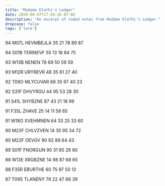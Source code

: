 ```yaml
---
title: "Madame Elethi's Ledger"
date: 2020-08-07T17:59:16-07:00
description: "An excerpt of coded notes from Madame Elethi's Ledger."
dropcase: false
tags: ['lore']
---
```



94 M07L HEVMBEJLA     35  21  78  89  87

94 S01B TERINEVF      55  13  18  84  75

93 W13B NENEN         78  69  50  56  59

93 M12R URYREVR       48  35  61  27  40

92 T09O MLYCUVAR      68  35  97  40  23

92 S31F DHVYRGU       44  95  53  28  30

91 S41L SHYBZNE       87  43  21  18  99

91 F35L ZHAVE         25  14  11  58  65

91 W18O XVEHMNEN      64  33  25  33  60

90 M22F CHLVZVEN      14  35  95  34  72

90 M22F OEVGV         90  92  89  64  43

89 S01F FNORGUN       90  31  65  26  80

88 W13E XRGBZNE       14  98  87  68  65

88 F35R EBURTHE       60  75  97  50  12

87 T09S TLANENY       79  22  47  66  39

